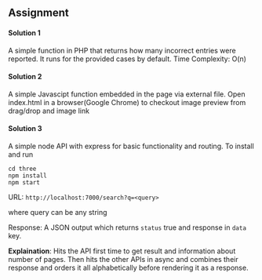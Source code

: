 ## Assignment

#### Solution 1
A simple function in PHP that returns how many incorrect entries were reported. It runs for the provided cases by default.
Time Complexity: O(n)

#### Solution 2
A simple Javascipt function embedded in the page via external file.
Open index.html in a browser(Google Chrome) to checkout image preview from drag/drop and image link

#### Solution 3
A simple node API with express for basic functionality and routing. 
To install and run

```
cd three
npm install
npm start
```

URL: ``http://localhost:7000/search?q=<query>``

where query can be any string

Response:
A JSON output which returns `status` true and response in `data` key.

**Explaination**: Hits the API first time to get result and information about number of pages. Then hits the other APIs in async and combines their response and orders it all alphabetically before rendering it as a response.
